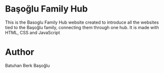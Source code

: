 # Başoğlu Family Hub

This is the Basoglu Family Hub website created to introduce all the websites tied to the Başoğlu family, connecting them through one hub. It is made with HTML, CSS and JavaScript

# Author

Batuhan Berk Başoğlu
